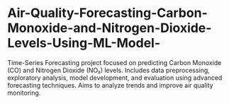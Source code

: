 # Air-Quality-Forecasting-Carbon-Monoxide-and-Nitrogen-Dioxide-Levels-Using-ML-Model-
Time-Series Forecasting project focused on predicting Carbon Monoxide (CO) and Nitrogen Dioxide (NO₂) levels. Includes data preprocessing, exploratory analysis, model development, and evaluation using advanced forecasting techniques. Aims to analyze trends and improve air quality monitoring.
